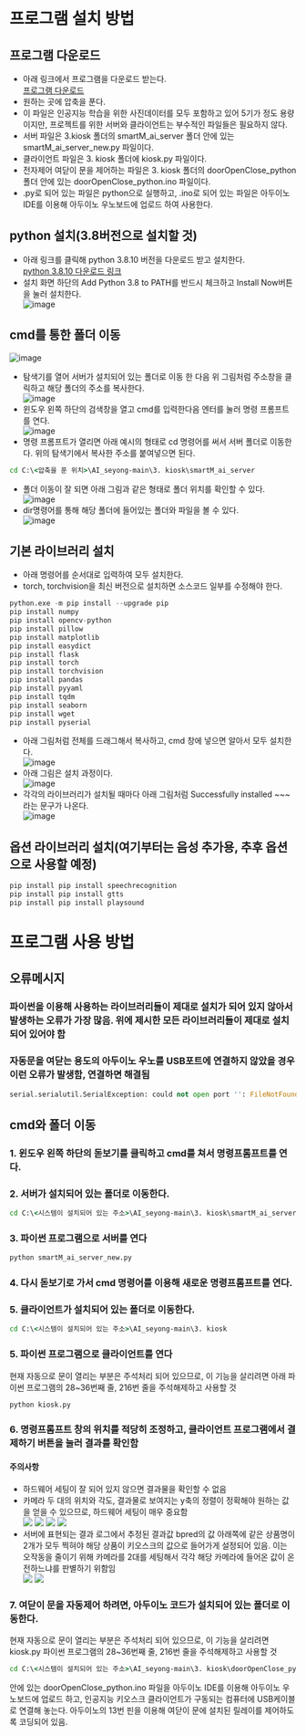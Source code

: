 # 프로그램 설치 방법

## 프로그램 다운로드
- 아래 링크에서 프로그램을 다운로드 받는다.  
[프로그램 다운로드](https://drive.google.com/file/d/1lKk5NDPP_T890f0dJTW6lMgdaqSoPFpP/view?usp=sharing)  
- 원하는 곳에 압축을 푼다. 
- 이 파일은 인공지능 학습을 위한 사진데이터를 모두 포함하고 있어 5기가 정도 용량이지만, 프로젝트를 위한 서버와 클라이언트는 부수적인 파일들은 필요하지 않다.  
- 서버 파일은 3.kiosk 폴더의 smartM_ai_server 폴더 안에 있는 smartM_ai_server_new.py 파일이다.  
- 클라이언트 파일은 3. kiosk 폴더에 kiosk.py 파일이다.  
- 전자제어 여닫이 문을 제어하는 파일은 3. kiosk 폴더의 doorOpenClose_python 폴더 안에 있는 doorOpenClose_python.ino 파일이다. 
- .py로 되어 있는 파일은 python으로 실행하고, .ino로 되어 있는 파일은 아두이노 IDE를 이용해 아두이노 우노보드에 업로드 하여 사용한다.  


## python 설치(3.8버전으로 설치할 것)
- 아래 링크를 클릭해 python 3.8.10 버전을 다운로드 받고 설치한다.  
[python 3.8.10 다운로드 링크](https://www.python.org/ftp/python/3.8.10/python-3.8.10-amd64.exe)  
- 설치 화면 하단의 Add Python 3.8 to PATH를 반드시 체크하고 Install Now버튼을 눌러 설치한다.  
![image](https://user-images.githubusercontent.com/13882302/210344769-3c3108bf-fdfb-442d-9bef-95b968dac583.png)

## cmd를 통한 폴더 이동
![image](https://user-images.githubusercontent.com/13882302/210346348-55fc5098-b360-4945-b9ab-12275e734d1a.png)
- 탐색기를 열어 서버가 설치되어 있는 폴더로 이동 한 다음 위 그림처럼 주소창을 클릭하고 해당 폴더의 주소를 복사한다.  
![image](https://user-images.githubusercontent.com/13882302/210346494-8abfb3e2-b487-40a4-912f-c02180b50603.png)
- 윈도우 왼쪽 하단의 검색창을 열고 cmd를 입력한다음 엔터를 눌러 명령 프롬프트를 연다.  
![image](https://user-images.githubusercontent.com/13882302/210346603-1e19e823-5180-4676-90d8-e6c8a8135158.png)
- 명령 프롬프트가 열리면 아래 예시의 형태로 cd 명령어를 써서 서버 폴더로 이동한다. 위의 탐색기에서 복사한 주소를 붙여넣으면 된다.    
```cmd
cd C:\<압축을 푼 위치>\AI_seyong-main\3. kiosk\smartM_ai_server
```
- 폴더 이동이 잘 되면 아래 그림과 같은 형태로 폴더 위치를 확인할 수 있다.  
![image](https://user-images.githubusercontent.com/13882302/210348019-f4787201-9dd5-4488-901a-81316cc7a73f.png)
- dir명령어를 통해 해당 폴더에 들어있는 폴더와 파일을 볼 수 있다.  
![image](https://user-images.githubusercontent.com/13882302/210348135-770e05e1-9ef4-437f-b92d-a33aff55e673.png)


## 기본 라이브러리 설치  
- 아래 명령어를 순서대로 입력하여 모두 설치한다.  
- torch, torchvision을 최신 버전으로 설치하면 소스코드 일부를 수정해야 한다.  

```python
python.exe -m pip install --upgrade pip
pip install numpy
pip install opencv-python
pip install pillow
pip install matplotlib
pip install easydict
pip install flask
pip install torch
pip install torchvision
pip install pandas
pip install pyyaml
pip install tqdm
pip install seaborn
pip install wget
pip install pyserial
```
- 아래 그림처럼 전체를 드래그해서 복사하고, cmd 창에 넣으면 알아서 모두 설치한다.  
![image](https://user-images.githubusercontent.com/13882302/210348797-5281a6b5-26df-41de-8054-6fc0c4cb8235.png)
- 아래 그림은 설치 과정이다.  
![image](https://user-images.githubusercontent.com/13882302/210348914-3b50d176-34f9-430d-9baf-badddf51f52f.png)
- 각각의 라이브러리가 설치될 때마다 아래 그림처럼 Successfully installed ~~~ 라는 문구가 나온다.  
![image](https://user-images.githubusercontent.com/13882302/210349039-02f28f40-de65-4fdb-b11a-beeb30a5ea00.png)


## 옵션 라이브러리 설치(여기부터는 음성 추가용, 추후 옵션으로 사용할 예정)
```python
pip install pip install speechrecognition
pip install pip install gtts
pip install pip install playsound
```

# 프로그램 사용 방법
## 오류메시지
### 파이썬을 이용해 사용하는 라이브러리들이 제대로 설치가 되어 있지 않아서 발생하는 오류가 가장 많음. 위에 제시한 모든 라이브러리들이 제대로 설치되어 있어야 함
### 자동문을 여닫는 용도의 아두이노 우노를 USB포트에 연결하지 않았을 경우 이런 오류가 발생함, 연결하면 해결됨
```python
serial.serialutil.SerialException: could not open port '': FileNotFoundError(2, '지정된 경로를 찾을 수 없습니다.', None, 3)
```

## cmd와 폴더 이동
### 1. 윈도우 왼쪽 하단의 돋보기를 클릭하고 cmd를 쳐서 명령프롬프트를 연다.
### 2. 서버가 설치되어 있는 폴더로 이동한다. 
```cmd
cd C:\<시스템이 설치되어 있는 주소>\AI_seyong-main\3. kiosk\smartM_ai_server
```
### 3. 파이썬 프로그램으로 서버를 연다
```cmd
python smartM_ai_server_new.py
```

### 4. 다시 돋보기로 가서 cmd 명령어를 이용해 새로운 명령프롬프트를 연다.
### 5. 클라이언트가 설치되어 있는 폴더로 이동한다. 
```cmd
cd C:\<시스템이 설치되어 있는 주소>\AI_seyong-main\3. kiosk
```
### 5. 파이썬 프로그램으로 클라이언트를 연다
현재 자동으로 문이 열리는 부분은 주석처리 되어 있으므로, 이 기능을 살리려면 아래 파이썬 프로그램의 28~36번째 줄, 216번 줄을 주석해제하고 사용할 것  
```cmd
python kiosk.py
```
### 6. 명령프롬프트 창의 위치를 적당히 조정하고, 클라이언트 프로그램에서 결제하기 버튼을 눌러 결과를 확인함
#### 주의사항
- 하드웨어 세팅이 잘 되어 있지 않으면 결과물을 확인할 수 없음
- 카메라 두 대의 위치와 각도, 결과물로 보여지는 y축의 정렬이 정확해야 원하는 값을 얻을 수 있으므로, 하드웨어 세팅이 매우 중요함  
![](https://s3.us-west-2.amazonaws.com/secure.notion-static.com/291fadee-88fa-448d-81c6-3d0405172606/Untitled.png?X-Amz-Algorithm=AWS4-HMAC-SHA256&X-Amz-Content-Sha256=UNSIGNED-PAYLOAD&X-Amz-Credential=AKIAT73L2G45EIPT3X45%2F20221230%2Fus-west-2%2Fs3%2Faws4_request&X-Amz-Date=20221230T014219Z&X-Amz-Expires=86400&X-Amz-Signature=a01cffc8f29b469da1c4f5dbd32311665ec0ded8f508949243672b91bd600f84&X-Amz-SignedHeaders=host&response-content-disposition=filename%3D%22Untitled.png%22&x-id=GetObject)
![](https://s3.us-west-2.amazonaws.com/secure.notion-static.com/1bf48fc7-5f63-4960-a798-1828c5b08f25/Untitled.png?X-Amz-Algorithm=AWS4-HMAC-SHA256&X-Amz-Content-Sha256=UNSIGNED-PAYLOAD&X-Amz-Credential=AKIAT73L2G45EIPT3X45%2F20221230%2Fus-west-2%2Fs3%2Faws4_request&X-Amz-Date=20221230T014756Z&X-Amz-Expires=86400&X-Amz-Signature=d76a2add47bc6cae78b0245c384120880aaacfee179adcf92df487b3af76543f&X-Amz-SignedHeaders=host&response-content-disposition=filename%3D%22Untitled.png%22&x-id=GetObject)
![](https://s3.us-west-2.amazonaws.com/secure.notion-static.com/a1a7d405-68f6-46df-9c02-ad75a7cc343a/Untitled.png?X-Amz-Algorithm=AWS4-HMAC-SHA256&X-Amz-Content-Sha256=UNSIGNED-PAYLOAD&X-Amz-Credential=AKIAT73L2G45EIPT3X45%2F20221230%2Fus-west-2%2Fs3%2Faws4_request&X-Amz-Date=20221230T014817Z&X-Amz-Expires=86400&X-Amz-Signature=3bae274c20341c3e33a7c50702ef1aa548ce1e7d7c0eef3249aa360ed33c161d&X-Amz-SignedHeaders=host&response-content-disposition=filename%3D%22Untitled.png%22&x-id=GetObject)
![](https://s3.us-west-2.amazonaws.com/secure.notion-static.com/977ab77d-9819-4727-9c4d-c43986b7acc8/Untitled.png?X-Amz-Algorithm=AWS4-HMAC-SHA256&X-Amz-Content-Sha256=UNSIGNED-PAYLOAD&X-Amz-Credential=AKIAT73L2G45EIPT3X45%2F20221230%2Fus-west-2%2Fs3%2Faws4_request&X-Amz-Date=20221230T014904Z&X-Amz-Expires=86400&X-Amz-Signature=3a89834013ac13c7bf48bb215d71407ed46567bb3e9237e88f8c610e5e991400&X-Amz-SignedHeaders=host&response-content-disposition=filename%3D%22Untitled.png%22&x-id=GetObject)
- 서버에 표현되는 결과 로그에서 추정된 결과값 bpred의 값 아래쪽에 같은 상품명이 2개가 모두 찍혀야 해당 상품이 키오스크의 값으로 들어가게 설정되어 있음. 이는 오작동을 줄이기 위해 카메라를 2대를 세팅해서 각각 해당 카메라에 들어온 값이 온전하느냐를 판별하기 위함임  
![](https://s3.us-west-2.amazonaws.com/secure.notion-static.com/d6790a11-7093-40cd-b9a1-53511324cce9/Untitled.png?X-Amz-Algorithm=AWS4-HMAC-SHA256&X-Amz-Content-Sha256=UNSIGNED-PAYLOAD&X-Amz-Credential=AKIAT73L2G45EIPT3X45%2F20221230%2Fus-west-2%2Fs3%2Faws4_request&X-Amz-Date=20221230T015000Z&X-Amz-Expires=86400&X-Amz-Signature=4bc4f4616b9dc902eb665384c9e6cd44193fb8ff8969484c319386a35d43b3ee&X-Amz-SignedHeaders=host&response-content-disposition=filename%3D%22Untitled.png%22&x-id=GetObject)
![](https://s3.us-west-2.amazonaws.com/secure.notion-static.com/67a8385e-1776-437d-aeb3-a867167b340c/Untitled.png?X-Amz-Algorithm=AWS4-HMAC-SHA256&X-Amz-Content-Sha256=UNSIGNED-PAYLOAD&X-Amz-Credential=AKIAT73L2G45EIPT3X45%2F20221230%2Fus-west-2%2Fs3%2Faws4_request&X-Amz-Date=20221230T014925Z&X-Amz-Expires=86400&X-Amz-Signature=c01a2070607bcfe8681bc45a5861b6e20e8e4cb5cf5b269d2580b4f8a2e404b3&X-Amz-SignedHeaders=host&response-content-disposition=filename%3D%22Untitled.png%22&x-id=GetObject)


### 7. 여닫이 문을 자동제어 하려면, 아두이노 코드가 설치되어 있는 폴더로 이동한다. 
현재 자동으로 문이 열리는 부분은 주석처리 되어 있으므로, 이 기능을 살리려면 kiosk.py 파이썬 프로그램의 28~36번째 줄, 216번 줄을 주석해제하고 사용할 것
```cmd
cd C:\<시스템이 설치되어 있는 주소>\AI_seyong-main\3. kiosk\doorOpenClose_python
```
안에 있는 doorOpenClose_python.ino 파일을 아두이노 IDE를 이용해 아두이노 우노보드에 업로드 하고, 인공지능 키오스크 클라이언트가 구동되는 컴퓨터에 USB케이블로 연결해 놓는다. 아두이노의 13번 핀을 이용해 여닫이 문에 설치된 릴레이를 제어하도록 코딩되어 있음.
